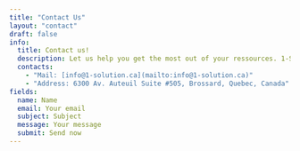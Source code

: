 ```yaml
---
title: "Contact Us"
layout: "contact"
draft: false
info: 
  title: Contact us!
  description: Let us help you get the most out of your ressources. 1-SOLUTION is your solution for automation and optimization.
  contacts: 
    - "Mail: [info@1-solution.ca](mailto:info@1-solution.ca)"
    - "Address: 6300 Av. Auteuil Suite #505, Brossard, Quebec, Canada"
fields:
  name: Name
  email: Your email
  subject: Subject
  message: Your message
  submit: Send now
---
```

